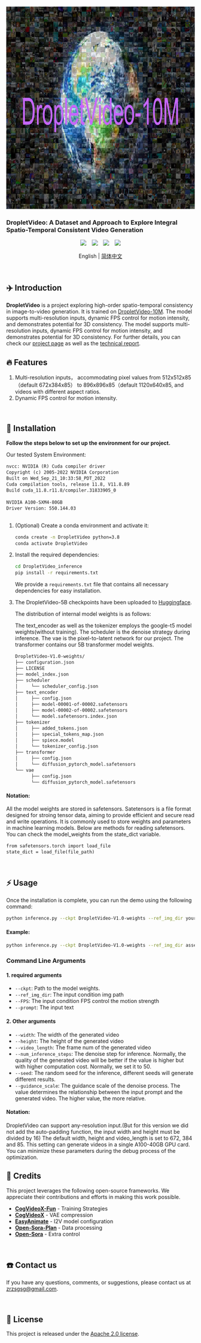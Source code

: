 <p align="center">
  <img src="assets/DropletVideo-10M-logo.png"  height=540>
</p>




### DropletVideo: A Dataset and Approach to Explore Integral Spatio-Temporal Consistent Video Generation

<p align="center">
  <a href="https://dropletx.github.io/"><img src="https://img.shields.io/static/v1?label=DropletX&message=Project&color=purple"></a> &ensp;
  <a href="https://arxiv.org/abs/2407.02371"><img src="https://img.shields.io/static/v1?label=Paper&message=Arxiv&color=red&logo=arxiv"></a> &ensp;
  <a href="https://huggingface.co/datasets/DropletX/DropletVideo-10M"><img src="https://img.shields.io/static/v1?label=DropletVideo-10M&message=HuggingFace&color=yellow"></a> &ensp;
  <a href="https://huggingface.co/datasets/DropletX/DropletVideo-1M"><img src="https://img.shields.io/static/v1?label=DropletVideo-1M&message=HuggingFace&color=yellow"></a>
</p>

<p align="center">
  English | <a href="README_zh-CN.md">简体中文</a>
</p>




<br>

## ✈️ Introduction

**DropletVideo** is a project exploring high-order spatio-temporal consistency in image-to-video generation. It is trained on [DropletVideo-10M](https://huggingface.co/datasets/DropletX/DropletVideo-10M). The model supports multi-resolution inputs, dynamic FPS control for motion intensity, and demonstrates potential for 3D consistency. The model supports multi-resolution inputs, dynamic FPS control for motion intensity, and demonstrates potential for 3D consistency. For further details, you can check our [project page](https://dropletx.github.io/) as well as the [technical report](https://arxiv.org/abs/2407.02371).


## 🔥 Features

1. Multi-resolution inputs， accommodating pixel values from 512x512x85（default 672x384x85） to 896x896x85（default 1120x640x85, and videos with different aspect ratios.
2. Dynamic FPS control for motion intensity.

<br>

## 🚀 Installation
**Follow the steps below to set up the environment for our project.**

Our tested System Environment:

```
nvcc: NVIDIA (R) Cuda compiler driver
Copyright (c) 2005-2022 NVIDIA Corporation
Built on Wed_Sep_21_10:33:58_PDT_2022
Cuda compilation tools, release 11.8, V11.8.89
Build cuda_11.8.r11.8/compiler.31833905_0

NVIDIA A100-SXM4-80GB
Driver Version: 550.144.03 


```


    
1. (Optional) Create a conda environment and activate it:
    
    ```bash
    conda create -n DropletVideo python=3.8
    conda activate DropletVideo
    ```
    
2. Install the required dependencies:
    
    ```bash
    cd DropletVideo_inference
    pip install -r requirements.txt
    ```
    
   We provide a `requirements.txt` file that contains all necessary dependencies for easy installation.



3. The DropletVideo-5B checkpoints have been uploaded to [Huggingface](https://huggingface.co/DropletX/DropletVideo-5B).

   The distribution of internal model weights is as follows:
   
   The text_encoder as well as the tokenizer employs the google-t5 model weights(without training). The scheduler is the denoise strategy 
   during inference. The vae is the pixel-to-latent network for our project. The transformer contains our 5B transformer model weights. 

    ```
    DropletVideo-V1.0-weights/
    ├── configuration.json
    ├── LICENSE
    ├── model_index.json
    ├── scheduler
    │     └── scheduler_config.json
    ├── text_encoder
    │     ├── config.json
    │     ├── model-00001-of-00002.safetensors
    │     ├── model-00002-of-00002.safetensors
    │     └── model.safetensors.index.json
    ├── tokenizer
    │     ├── added_tokens.json
    │     ├── special_tokens_map.json
    │     ├── spiece.model
    │     └── tokenizer_config.json
    ├── transformer
    │     ├── config.json
    │     └── diffusion_pytorch_model.safetensors
    └── vae
          ├── config.json
          └── diffusion_pytorch_model.safetensors
    ```   


#### Notation:
   
   All the model weights are stored in safetensors. Satetensors is a file format designed for stroing tensor data, aiming to provide efficient
   and secure read and write operations. It is commonly used to store weights and parameters in machine learning models. Below are methods for reading
   safetensors. You can check the model_weights from the state_dict variable.
   
   ```
   from safetensors.torch import load_file
   state_dict = load_file(file_path)
   ```


<br>

## ⚡ Usage
Once the installation is complete, you can run the demo using the following command:

```bash
python inference.py --ckpt DropletVideo-V1.0-weights --ref_img_dir your_path_to_ref_img --FPS 4 --prompt yout_text_input
```

#### Example:
```bash
python inference.py --ckpt DropletVideo-V1.0-weights --ref_img_dir assets/752.jpg --FPS 4 --prompt "The video showcases a magnificent music hall, with the focal point being a black triangular piano in the center. The entire scene is elegant and rich in artistic atmosphere. The video begins with warm lighting that illuminates the ornate ceiling, followed by a lavish chandelier. These chandeliers are arranged in a circular pattern, with a soft white light emanating from the center. The wall decorations and carvings are exquisite, with the walls predominantly featuring gold and ivory white, creating a sense of solemnity and elegance. The camera moves from the left rear of the piano to the right, revealing every decorative detail of the music hall, including the second-floor gallery, ornate arched windows with decorations, and rows of empty seats facing the audience. As the camera pans, the piano's outline becomes more distinct, with the half-open lid revealing the smooth black keys that glow slightly under the spotlight. As the movement continues, the acoustic structure of the hall, such as the wooden floor and sound-absorbing walls, is gradually revealed, making the space more suitable for music performance. The video concludes with the camera stopping at the center, showcasing the entire hall, with the piano and background forming a beautiful artistic landscape. The hall is spacious, but its design and decoration convey a sense of solemnity and tranquility."
```


### Command Line Arguments

#### 1. required arguments
- `--ckpt`: Path to the model weights.
- `--ref_img_dir`: The input condition img path
- `--FPS`: The input condition FPS control the motion strength
- `--prompt`: The input text


#### 2. Other arguments
- `--width`: The width of the generated video
- `--height`: The height of the generated video
- `--video_length`: The frame num of the generated video
- `--num_inference_steps`: The denoise step for inference. Normally, the quality of the generated video will be better 
                           if the value is higher but with higher computation cost. Normally, we set it to 50.
- `--seed`: The random seed for the inference, different seeds will generate different results.
- `--guidance_scale`: The guidance scale of the denoise process. The value determines the relationship between the input 
                      prompt and the generated video. The higher value, the more relative. 

#### Notation:
DropletVideo can support any-resolution input.(But for this version we did not add the auto-padding function, the input width and height must be divided by 16)
The default width, height and video_length is set to 672, 384 and 85. This setting can generate videos in a single A100-40GB GPU card.
You can minimize these parameters during the debug process of the optimization.






## 🙏 Credits
This project leverages the following open-source frameworks. We appreciate their contributions and efforts in making this work possible.

- [**CogVideoX-Fun**](https://github.com/aigc-apps/CogVideoX-Fun) - Training Strategies
- [**CogVideoX**](https://github.com/THUDM/CogVideo) - VAE compression
- [**EasyAnimate**](https://github.com/aigc-apps/EasyAnimate) - I2V model configuration
- [**Open-Sora-Plan**](https://github.com/PKU-YuanGroup/Open-Sora-Plan) - Data processing
- [**Open-Sora**](https://github.com/hpcaitech/Open-Sora) - Extra control




<br>

## ☎️ Contact us
If you have any questions, comments, or suggestions, please contact us at [zrzsgsg@gmail.com](mailto:zrzsgsg@gmail.com).

<br>

## 📄 License
This project is released under the [Apache 2.0 license](resources/LICENSE).

